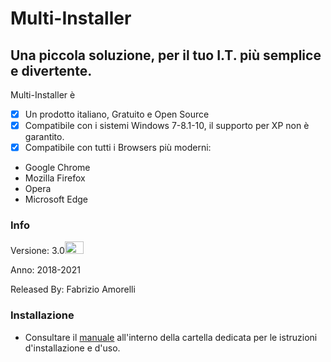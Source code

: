 # Multi-Installer
## Una piccola soluzione, per il tuo I.T. più semplice e divertente.

Multi-Installer è 

- [x] Un prodotto italiano, Gratuito e Open Source
- [x] Compatibile con i sistemi Windows 7-8.1-10, il supporto per XP non è garantito.
- [x] Compatibile con tutti i Browsers più moderni:
- Google Chrome
- Mozilla Firefox
- Opera
- Microsoft Edge

### Info

Versione: 3.0<img src="https://multi-installer.it/img/new.gif" width="30" height="20">

Anno: 2018-2021

Released By: Fabrizio Amorelli

### Installazione
- Consultare il [manuale](manuali/Multinstaller.pdf) all'interno della cartella dedicata per le istruzioni d'installazione e d'uso.

